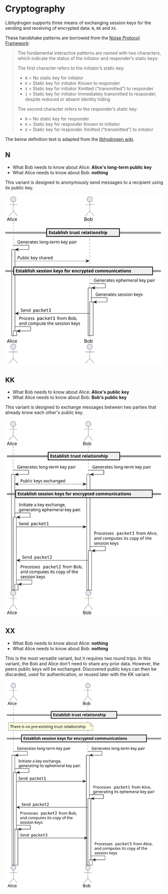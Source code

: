 # Cryptography

Libhydrogen supports three means of exchanging session keys for the sending and receiving of encrypted data: `N`, `KK` and `XX`.

These handshake patterns are borrowed from the [Noise Protocol Framework](https://noiseprotocol.org):

> The fundamental interactive patterns are named with two characters, which indicate the status of the initiator and responder’s static keys:
>
>The first character refers to the initiator’s static key:
> - `N` = No static key for initiator
> - `K` = Static key for initiator Known to responder
> - `X` = Static key for initiator Xmitted (“transmitted”) to responder
> - `I` = Static key for initiator Immediately transmitted to responder, despite reduced or absent identity hiding
>
> The second character refers to the responder’s static key:
> - `N` = No static key for responder
> - `K` = Static key for responder Known to initiator
> - `X` = Static key for responder Xmitted (“transmitted”) to initiator

The below definition text is adapted from the [libhydrogen wiki](https://github.com/jedisct1/libhydrogen/wiki).

## N

- What Bob needs to know about Alice: **Alice's long-term public key**
- What Alice needs to know about Bob: **nothing**

This variant is designed to anonymously send messages to a recipient using its public key.

![n](../../../build/documentation/puml/crypt/kx_n.svg)

## KK

- What Bob needs to know about Alice: **Alice's public key**
- What Alice needs to know about Bob: **Bob's public key**

This variant is designed to exchange messages between two parties that already know each other's public key.

![kk](../../../build/documentation/puml/crypt/kx_kk.svg)

## XX

- What Bob needs to know about Alice: **nothing**
- What Alice needs to know about Bob: **nothing**

This is the most versatile variant, but it requires two round trips. In this variant, the Bob and Alice don't need to share any prior data. However, the peers public keys will be exchanged. Discovered public keys can then be discarded, used for authentication, or reused later with the KK variant.

![xx](../../../build/documentation/puml/crypt/kx_xx.svg)